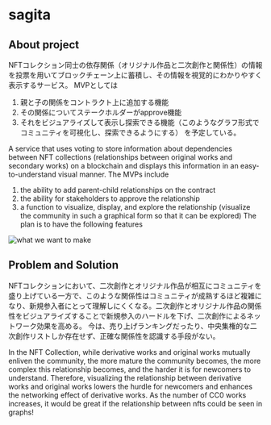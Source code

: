 
# sagita


## About project
NFTコレクション同士の依存関係（オリジナル作品と二次創作と関係性）の情報を投票を用いてブロックチェーン上に蓄積し、その情報を視覚的にわかりやすく表示するサービス。
MVPとしては
1. 親と子の関係をコントラクト上に追加する機能
2. その関係についてステークホルダーがapprove機能
3. それをビジュアライズして表示し探索できる機能（このようなグラフ形式でコミュニティを可視化し、探索できるようにする）
を予定している。

A service that uses voting to store information about dependencies between NFT collections (relationships between original works and secondary works) on a blockchain and displays this information in an easy-to-understand visual manner.
The MVPs include
1. the ability to add parent-child relationships on the contract
2. the ability for stakeholders to approve the relationship
3. a function to visualize, display, and explore the relationship (visualize the community in such a graphical form so that it can be explored)
The plan is to have the following features

![what we want to make](https://user-images.githubusercontent.com/102951858/178423449-dcceece5-ef0a-4482-a711-f418a48ef891.png)

## Problem and Solution
NFTコレクションにおいて、二次創作とオリジナル作品が相互にコミュニティを盛り上げている一方で、このような関係性はコミュニティが成熟するほど複雑になり、新規参入者にとって理解しにくくなる。二次創作とオリジナル作品の関係性をビジュアライズすることで新規参入のハードルを下げ、二次創作によるネットワーク効果を高める。
今は、売り上げランキングだったり、中央集権的な二次創作リストしか存在せず、正確な関係性を認識する手段がない。

In the NFT Collection, while derivative works and original works mutually enliven the community, the more mature the community becomes, the more complex this relationship becomes, and the harder it is for newcomers to understand. Therefore, visualizing the relationship between derivative works and original works lowers the hurdle for newcomers and enhances the networking effect of derivative works.
As the number of CC0 works increases, it would be great if the relationship between nfts could be seen in graphs!
